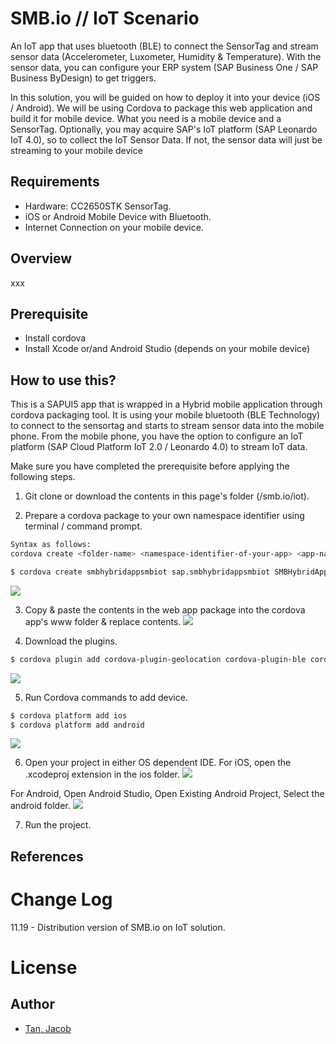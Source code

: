 # SMB.io // IoT Scenario
An IoT app that uses bluetooth (BLE) to connect the SensorTag and stream sensor data (Accelerometer, Luxometer, Humidity & Temperature).
With the sensor data, you can configure your ERP system (SAP Business One / SAP Business ByDesign) to get triggers.

In this solution, you will be guided on how to deploy it into your device (iOS / Android).
We will be using Cordova to package this web application and build it for mobile device.
What you need is a mobile device and a SensorTag.
Optionally, you may acquire SAP's IoT platform (SAP Leonardo IoT 4.0), so to collect the IoT Sensor Data.
If not, the sensor data will just be streaming to your mobile device

## Requirements
- Hardware: CC2650STK SensorTag.
- iOS or Android Mobile Device with Bluetooth.
- Internet Connection on your mobile device.

## Overview
xxx

## Prerequisite
- Install cordova
- Install Xcode or/and Android Studio (depends on your mobile device)

## How to use this?
This is a SAPUI5 app that is wrapped in a Hybrid mobile application through cordova packaging tool.
It is using your mobile bluetooth (BLE Technology) to connect to the sensortag and starts to stream sensor data into the mobile phone.
From the mobile phone, you have the option to configure an IoT platform (SAP Cloud Platform IoT 2.0 / Leonardo 4.0) to stream IoT data.

Make sure you have completed the prerequisite before applying the following steps.
1. Git clone or download the contents in this page's folder (/smb.io/iot).

2. Prepare a cordova package to your own namespace identifier using terminal / command prompt.
```sh
Syntax as follows:
cordova create <folder-name> <namespace-identifier-of-your-app> <app-name-or-project-name>
```
```sh
$ cordova create smbhybridappsmbiot sap.smbhybridappsmbiot SMBHybridAppSMBIoT
```
![](https://github.com/jacobtan89/smb.io/blob/master/archive/media/iot-1.png)

3. Copy & paste the contents in the web app package into the cordova app's www folder & replace contents.
![](https://github.com/jacobtan89/smb.io/blob/master/archive/media/iot-6.png)

4. Download the plugins.
```sh
$ cordova plugin add cordova-plugin-geolocation cordova-plugin-ble cordova-plugin-dialogs cordova-plugin-document-viewer cordova-plugin-inappbrowser cordova-plugin-device
```
![](https://github.com/jacobtan89/smb.io/blob/master/archive/media/iot-7.png)

5. Run Cordova commands to add device.
```sh
$ cordova platform add ios
$ cordova platform add android
```
![](https://github.com/jacobtan89/smb.io/blob/master/archive/media/iot-4.png)

6. Open your project in either OS dependent IDE.
For iOS, open the .xcodeproj extension in the ios folder.
![](https://github.com/jacobtan89/smb.io/blob/master/archive/media/iot-8.png)

For Android, Open Android Studio, Open Existing Android Project, Select the android folder.
![](https://github.com/jacobtan89/smb.io/blob/master/archive/media/iot-9.png)

7. Run the project.

## References

# Change Log
11.19 - Distribution version of SMB.io on IoT solution.

# License

## Author
* [Tan, Jacob](https://github.com/jacobtan89)